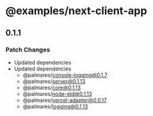 # @examples/next-client-app

## 0.1.1

### Patch Changes

- Updated dependencies
- Updated dependencies
  - @palmares/console-logging@0.1.7
  - @palmares/server@0.1.13
  - @palmares/core@0.1.13
  - @palmares/node-std@0.1.13
  - @palmares/vercel-adapter@0.0.17
  - @palmares/logging@0.1.13

